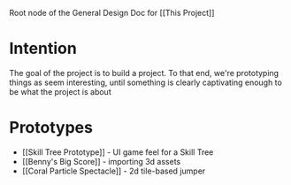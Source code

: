 Root node of the General Design Doc for [[This Project]]

# Intention

The goal of the project is to build a project. To that end, we're prototyping things as seem interesting, until something is clearly captivating enough to be what the project is about

# Prototypes

- [[Skill Tree Prototype]] - UI game feel for a Skill Tree
- [[Benny's Big Score]] - importing 3d assets
- [[Coral Particle Spectacle]] - 2d tile-based jumper